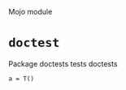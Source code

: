 Mojo module

# `doctest`

Package doctests tests doctests





```mojo {doctest="test"}
a = T()
```




